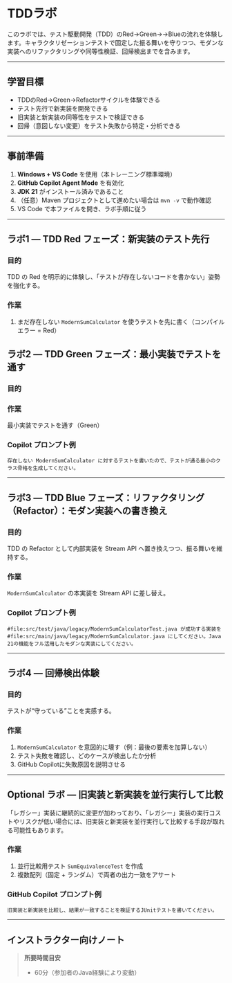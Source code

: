 # TDDラボ

このラボでは、テスト駆動開発（TDD）のRed→Green→→Blueの流れを体験します。キャラクタリゼーションテストで固定した振る舞いを守りつつ、モダンな実装へのリファクタリングや同等性検証、回帰検出までを含みます。

---

## 学習目標
- TDDのRed→Green→Refactorサイクルを体験できる
- テスト先行で新実装を開発できる
- 旧実装と新実装の同等性をテストで検証できる
- 回帰（意図しない変更）をテスト失敗から特定・分析できる

---

## 事前準備
1. **Windows + VS Code** を使用（本トレーニング標準環境）
2. **GitHub Copilot Agent Mode** を有効化
3. **JDK 21** がインストール済みであること
4. （任意）Maven プロジェクトとして進めたい場合は `mvn -v` で動作確認
5. VS Code で本ファイルを開き、ラボ手順に従う

---

## ラボ1 — TDD Red フェーズ：新実装のテスト先行
### 目的
TDD の Red を明示的に体験し、「テストが存在しないコードを書かない」姿勢を強化する。
### 作業
1. まだ存在しない `ModernSumCalculator` を使うテストを先に書く（コンパイルエラー = Red）

## ラボ2 — TDD Green フェーズ：最小実装でテストを通す
### 目的
<TODO>

### 作業
最小実装でテストを通す（Green）

### Copilot プロンプト例
```
存在しない ModernSumCalculator に対するテストを書いたので、テストが通る最小のクラス骨格を生成してください。
```

---

## ラボ3 — TDD Blue フェーズ：リファクタリング（Refactor）：モダン実装への書き換え
### 目的
TDD の Refactor として内部実装を Stream API へ置き換えつつ、振る舞いを維持する。
### 作業
`ModernSumCalculator` の本実装を Stream API に差し替え。

### Copilot プロンプト例
```
#file:src/test/java/legacy/ModernSumCalculatorTest.java が成功する実装を #file:src/main/java/legacy/ModernSumCalculator.java にしてください。Java 21の機能をフル活用したモダンな実装にしてください。
```

---

## ラボ4 — 回帰検出体験
### 目的
テストが“守っている”ことを実感する。
### 作業
1. `ModernSumCalculator` を意図的に壊す（例：最後の要素を加算しない）
2. テスト失敗を確認し、どのケースが検出したか分析
3. GitHub Copilotに失敗原因を説明させる

---

## Optional ラボ — 旧実装と新実装を並行実行して比較

「レガシー」実装に継続的に変更が加わっており、「レガシー」実装の実行コストやリスクが低い場合には、旧実装と新実装を並行実行して比較する手段が取れる可能性もあります。

### 作業
1. 並行比較用テスト `SumEquivalenceTest` を作成
2. 複数配列（固定 + ランダム）で両者の出力一致をアサート

### GitHub Copilot プロンプト例
```
旧実装と新実装を比較し、結果が一致することを検証するJUnitテストを書いてください。
```

---

## インストラクター向けノート
> **所要時間目安**
> - 60分（参加者のJava経験により変動）

